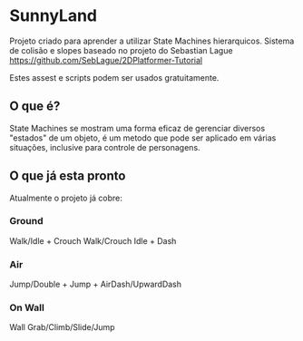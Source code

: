 # SunnyLand
 Projeto criado para aprender a utilizar State Machines hierarquicos.
 Sistema de colisão e slopes baseado no projeto do Sebastian Lague https://github.com/SebLague/2DPlatformer-Tutorial
 
 Estes assest e scripts podem ser usados gratuitamente.
 
 ## O que é?
 State Machines se mostram uma forma eficaz de gerenciar diversos "estados" de um objeto, é um metodo que pode ser aplicado em várias situações, inclusive para controle de personagens.
 
 ## O que já esta pronto
 Atualmente o projeto já cobre:
  
 ### Ground
 Walk/Idle + Crouch Walk/Crouch Idle + Dash
 ### Air
 Jump/Double + Jump + AirDash/UpwardDash
 
 ### On Wall
 Wall Grab/Climb/Slide/Jump


